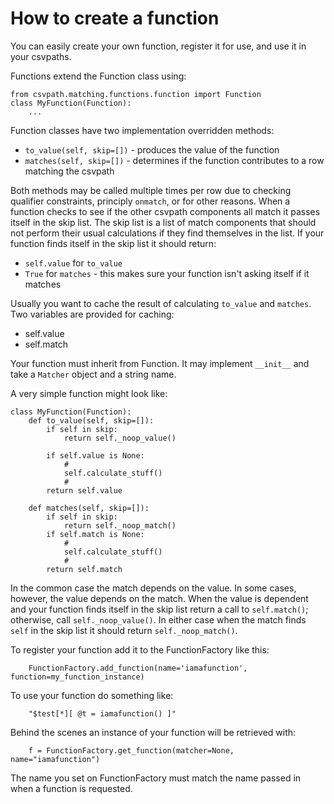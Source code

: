 
# How to create a function

You can easily create your own function, register it for use, and use it in your csvpaths.

Functions extend the Function class using:

    from csvpath.matching.functions.function import Function
    class MyFunction(Function):
        ...

Function classes have two implementation overridden methods:

- `to_value(self, skip=[])` - produces the value of the function
- `matches(self, skip=[])` - determines if the function contributes to a row matching the csvpath

Both methods may be called multiple times per row due to checking qualifier constraints, principly `onmatch`, or for other reasons. When a function checks to see if the other csvpath components all match it passes itself in the skip list. The skip list is a list of match components that should not perform their usual calculations if they find themselves in the list. If your function finds itself in the skip list it should return:

- `self.value` for `to_value`
- `True` for `matches` - this makes sure your function isn't asking itself if it matches

Usually you want to cache the result of calculating `to_value` and `matches`. Two variables are provided for caching:

- self.value
- self.match

Your function must inherit from Function. It may implement `__init__` and take a `Matcher` object and a string name.

A very simple function might look like:

    class MyFunction(Function):
        def to_value(self, skip=[]):
            if self in skip:
                return self._noop_value()

            if self.value is None:
                #
                self.calculate_stuff()
                #
            return self.value

        def matches(self, skip=[]):
            if self in skip:
                return self._noop_match()
            if self.match is None:
                #
                self.calculate_stuff()
                #
            return self.match

In the common case the match depends on the value. In some cases, however, the value depends on the match. When the value is dependent and your function finds itself in the skip list return a call to `self.match()`; otherwise, call `self._noop_value()`. In either case when the match finds `self` in the skip list it should return `self._noop_match()`.

To register your function add it to the FunctionFactory like this:

        FunctionFactory.add_function(name='iamafunction', function=my_function_instance)

To use your function do something like:

        "$test[*][ @t = iamafunction() ]"

Behind the scenes an instance of your function will be retrieved with:

        f = FunctionFactory.get_function(matcher=None, name="iamafunction")

The name you set on FunctionFactory must match the name passed in when a function is requested.

